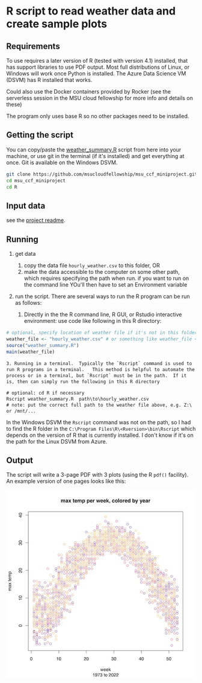 # R script to read weather data and create sample plots

## Requirements

To use requires a later version of R (tested with version 4.1) installed, that has support libraries to use PDF output.  Most full distributions of Linux, or Windows will work once Python is installed.   The Azure Data Science VM (DSVM) has R installed that works. 

Could also use the Docker containers provided by Rocker (see the serverless session in the MSU cloud fellowship for more info and details on these)

The program only uses base R so no other packages need to be installed.  

## Getting the script

You can copy/paste the [weather_summary.R](weather_summary.R) script from here into your machine, or use git in the terminal (if it's installed) and get everything at once.  Git is available on the Windows DSVM. 

```bash
git clone https://github.com/msucloudfellowship/msu_ccf_miniproject.git
cd msu_ccf_miniproject
cd R  
```

## Input data 

see the [project readme](../readme.md#data).  

## Running

1. get data
    1. copy the data file `hourly_weather.csv` to this folder, OR
    1. make the data accessible to the computer on some other path, which requires specifying the path when run.  if you want to run on the command line YOu'll then have to set an Environment variable
2. run the script.  There are several ways to run the R program can be run as follows: 
 

    1. Directly in the the R command line, R GUI, or Rstudio interactive environment: use code like following in this R directory:

```R
# optional, specify location of weather file if it's not in this folder
weather_file <- "hourly_weather.csv" # or something like weather_file <- "z:\hourly_weather.csv"  
source("weather_summary.R")
main(weather_file)

```

    3. Running in a terminal.  Typically the `Rscript` command is used to run R programs in a terminal.   This method is helpful to automate the process or in a terminal, but `Rscript` must be in the path.  If it is, then can simply run the following in this R directory

```
# optional: cd R if necessary
Rscript weather_summary.R  path\to\hourly_weather.csv 
# note: put the correct full path to the weather file above, e.g. Z:\ or /mnt/...
```

In the Windows DSVM the `Rscript` command was not on the path, so I had to find the R folder in the `C:\Program Files\R\<Rversion>\bin\Rscript`  which depends on the version of R that is currently installed. 
I don't know if it's on the path for the Linux DSVM from Azure.  


## Output 

The script will write a 3-page PDF with 3 plots (using the R `pdf()` facility). An example version of one pages looks like this: 

![expected_plot_R.png](expected_plot_R.png)
